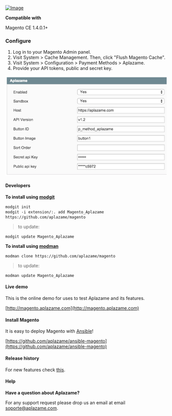 [ ![Image](https://aplazame.com/static/img/banners/banner-728-white.png "Aplazame") ](https://aplazame.com "Aplazame")

**Compatible with**

Magento CE 1.4.0.1+

### Configure

1. Log in to your Magento Admin panel.
2. Visit System > Cache Management. Then, click "Flush Magento Cache".
3. Visit System > Configuration > Payment Methods > Aplazame.
4. Provide your API tokens, public and secret key.
 
![config](docs/config.png)


#### Developers

**To install using [modgit](https://github.com/jreinke/modgit)**

```
modgit init
modgit -i extension/:. add Magento_Aplazame https://github.com/aplazame/magento
```

> to update:

```
modgit update Magento_Aplazame
```

**To install using [modman](https://github.com/colinmollenhour/modman)**

```
modman clone https://github.com/aplazame/magento
```

> to update:

```
modman update Magento_Aplazame
```


#### Live demo

This is the online demo for uses to test Aplazame and its features. 

[http://magento.aplazame.com](http://magento.aplazame.com)


#### Install Magento

It is easy to deploy Magento with [Ansible](http://www.ansible.com/home)!

[https://github.com/aplazame/ansible-magento](https://github.com/aplazame/ansible-magento)


#### Release history

For new features check [this](HISTORY.md).


#### Help

**Have a question about Aplazame?**

For any support request please drop us an email at email soporte@aplazame.com.
